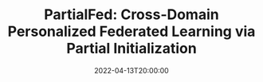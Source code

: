 ---
type: lecture
date: 2022-04-13T20:00:00
title: "PartialFed: Cross-Domain Personalized Federated Learning via Partial Initialization"
thumbnail: 
presenter: Pavana Prakash
links: 
    - url: /static_files/slides/pfl_dian.pdf
      name: slides
    - url: https://youtu.be/XfsHLCLQbDA
      name: video
---